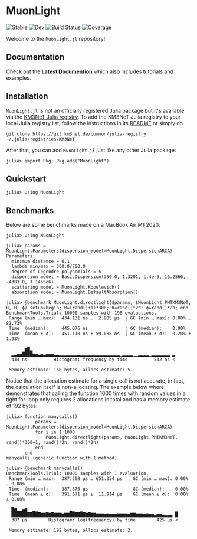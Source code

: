 # MuonLight

[![Stable](https://img.shields.io/badge/docs-stable-blue.svg)](https://tgal.pages.km3net.de/MuonLight.jl/stable)
[![Dev](https://img.shields.io/badge/docs-dev-blue.svg)](https://tgal.pages.km3net.de/MuonLight.jl/dev)
[![Build Status](https://git.km3net.de/tgal/MuonLight.jl/badges/main/pipeline.svg)](https://git.km3net.de/tgal/MuonLight.jl/pipelines)
[![Coverage](https://git.km3net.de/tgal/MuonLight.jl/badges/main/coverage.svg)](https://git.km3net.de/tgal/MuonLight.jl/commits/main)

Welcome to the `MuonLight.jl` repository!


## Documentation

Check out the **[Latest Documention](https://tgal.pages.km3net.de/MuonLight.jl/dev)**
which also includes tutorials and examples.


## Installation

`MuonLight.jl` is not an officially registered Julia package but it's available via
the [KM3NeT Julia registry](https://git.km3net.de/common/julia-registry). To add
the KM3NeT Julia registry to your local Julia registry list, follow the
instructions in its
[README](https://git.km3net.de/common/julia-registry#adding-the-registry) or simply do

    git clone https://git.km3net.de/common/julia-registry ~/.julia/registries/KM3NeT
    
After that, you can add `MuonLight.jl` just like any other Julia package:

    julia> import Pkg; Pkg.add("MuonLight")
    

## Quickstart

``` julia-repl
julia> using MuonLight
```

## Benchmarks

Below are some benchmarks made on a MacBook Air M1 2020.

``` julia-repl
julia> using MuonLight

julia> params = MuonLight.Parameters(dispersion_model=MuonLight.DispersionARCA)
Parameters:
  minimum distance = 0.1
  lambda min/max = 300.0/700.0
  degree of Legendre polynomials = 5
  dispersion model = BasicDispersion(350.0, 1.3201, 1.4e-5, 16.2566, -4383.0, 1.1455e6)
  scattering model = MuonLight.Kopelevich()
  absorption model = MuonLight.DefaultAbsorption()

julia> @benchmark MuonLight.directlight($params, $MuonLight.PMTKM3NeT, R, θ, ϕ) setup=begin; R=(rand()+1)*300; θ=rand()*2π; ϕ=rand()*2π; end
BenchmarkTools.Trial: 10000 samples with 198 evaluations.
 Range (min … max):  434.131 ns …  2.985 μs  ┊ GC (min … max): 0.00% … 81.73%
 Time  (median):     445.076 ns              ┊ GC (median):    0.00%
 Time  (mean ± σ):   451.110 ns ± 59.088 ns  ┊ GC (mean ± σ):  0.28% ±  1.93%

       ▆█▂                                                      
  ▂▃▄▄████▅▄▃▄▃▄▄▄▃▃▂▂▂▂▂▂▂▃▂▂▂▂▂▂▂▂▂▂▂▂▂▂▂▁▂▂▂▂▁▁▂▂▂▂▁▂▂▂▂▂▂▂ ▃
  434 ns          Histogram: frequency by time          532 ns <

 Memory estimate: 160 bytes, allocs estimate: 5.
```

Notice that the allocation estimate for a single call is not accurate, in fact,
the calculation itself is non-allocating. The example below where demonstrates
that calling the function 1000 times with random values in a tight for-loop only
requires 2 allocations in total and has a memory estimate of 192 bytes:

``` julia-repl
julia> function manycalls()
           params = MuonLight.Parameters(dispersion_model=MuonLight.DispersionARCA)
           for i in 1:1000
               MuonLight.directlight(params, MuonLight.PMTKM3NeT, rand()*300+1, rand()*2π, rand()*2π)
           end
       end
manycalls (generic function with 1 method)

julia> @benchmark manycalls()
BenchmarkTools.Trial: 10000 samples with 1 evaluation.
 Range (min … max):  387.208 μs … 651.334 μs  ┊ GC (min … max): 0.00% … 0.00%
 Time  (median):     387.875 μs               ┊ GC (median):    0.00%
 Time  (mean ± σ):   391.571 μs ±  11.914 μs  ┊ GC (mean ± σ):  0.00% ± 0.00%

  █▆▂▂▄▆  ▂▁            ▂▁  ▁                                   ▁
  ███████████▇▇█▇█▇▇▇▆▇▇██████▇█▇▇▆▆▆▅▆▅▅▅▆▆▆▆▅▇▇▆▆▆▅▆▅▅▃▅▅▄▃▃▄ █
  387 μs        Histogram: log(frequency) by time        425 μs <

 Memory estimate: 192 bytes, allocs estimate: 2.
```

